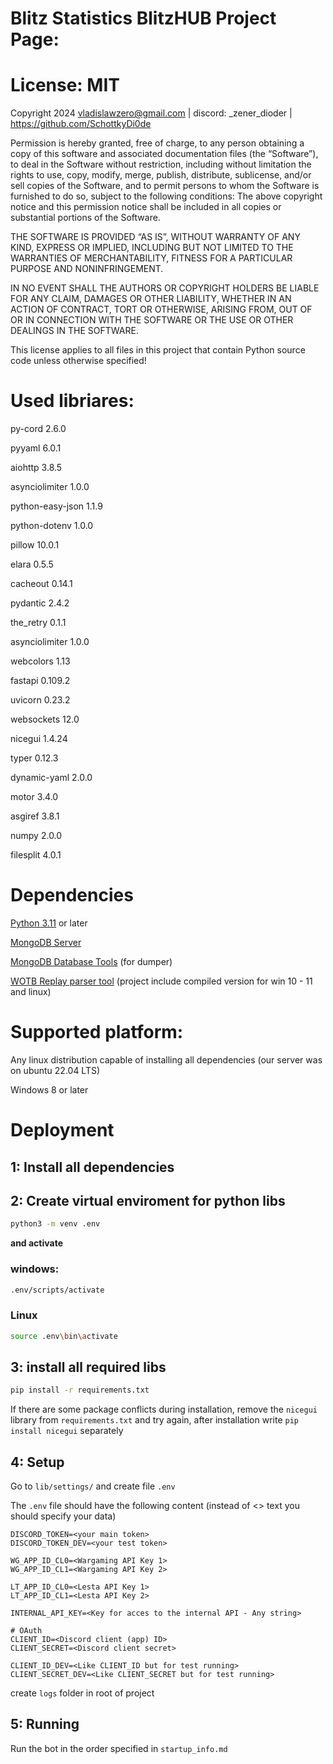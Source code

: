 # Blitz Statistics BlitzHUB Project Page:

# License: MIT
Copyright 2024 vladislawzero@gmail.com | discord: _zener_dioder | https://github.com/SchottkyDi0de

Permission is hereby granted, free of charge, to any person obtaining a copy of this software and associated documentation files (the “Software”), 
  to deal in the Software without restriction, including without limitation the rights to use, copy, modify, merge, publish, distribute, sublicense, 
  and/or sell copies of the Software, and to permit persons to whom the Software is furnished to do so, subject to the following conditions:
    The above copyright notice and this permission notice shall be included in all copies or substantial portions of the Software.

THE SOFTWARE IS PROVIDED “AS IS”, WITHOUT WARRANTY OF ANY KIND, 
  EXPRESS OR IMPLIED, INCLUDING BUT NOT LIMITED TO THE WARRANTIES OF MERCHANTABILITY, 
  FITNESS FOR A PARTICULAR PURPOSE AND NONINFRINGEMENT.
  
IN NO EVENT SHALL THE AUTHORS OR COPYRIGHT HOLDERS BE LIABLE FOR ANY CLAIM, 
  DAMAGES OR OTHER LIABILITY, WHETHER IN AN ACTION OF CONTRACT, TORT OR OTHERWISE, 
  ARISING FROM, OUT OF OR IN CONNECTION WITH THE SOFTWARE OR THE USE OR OTHER DEALINGS IN THE SOFTWARE.

This license applies to all files in this project that contain Python source code unless otherwise specified!

# Used libriares:
py-cord 2.6.0

pyyaml 6.0.1

aiohttp 3.8.5

asynciolimiter 1.0.0

python-easy-json 1.1.9

python-dotenv 1.0.0

pillow 10.0.1

elara 0.5.5

cacheout 0.14.1

pydantic 2.4.2

the_retry 0.1.1

asynciolimiter 1.0.0

webcolors 1.13

fastapi 0.109.2

uvicorn 0.23.2

websockets 12.0

nicegui 1.4.24

typer 0.12.3

dynamic-yaml 2.0.0

motor 3.4.0

asgiref 3.8.1

numpy 2.0.0

filesplit 4.0.1


# Dependencies
[Python 3.11](https://www.python.org/downloads/release/python-3110/) or later

[MongoDB Server](https://www.mongodb.com/try/download/community)

[MongoDB Database Tools](https://www.mongodb.com/try/download/database-tools) (for dumper)

[WOTB Replay parser tool](https://github.com/eigenein/wotbreplay-parser) (project include compiled version for win 10 - 11 and linux)

# Supported platform:
Any linux distribution capable of installing all dependencies (our server was on ubuntu 22.04 LTS)

Windows 8 or later
# Deployment
## 1: Install all dependencies

## 2: Create virtual enviroment for python libs
```bash
python3 -m venv .env
```
**and activate**
### windows:
```cmd
.env/scripts/activate
```
### Linux
```bash
source .env\bin\activate
```
## 3: install all required libs
```bash
pip install -r requirements.txt
```
If there are some package conflicts during installation, remove the `nicegui` library from `requirements.txt` and try again, after installation write `pip install nicegui` separately

## 4: Setup
Go to `lib/settings/` and create file `.env`

The `.env` file should have the following content (instead of <> text you should specify your data)

```env
DISCORD_TOKEN=<your main token>
DISCORD_TOKEN_DEV=<your test token>

WG_APP_ID_CL0=<Wargaming API Key 1>
WG_APP_ID_CL1=<Wargaming API Key 2>

LT_APP_ID_CL0=<Lesta API Key 1>
LT_APP_ID_CL1=<Lesta API Key 2>

INTERNAL_API_KEY=<Key for acces to the internal API - Any string>

# OAuth
CLIENT_ID=<Discord client (app) ID>
CLIENT_SECRET=<Discord client secret>

CLIENT_ID_DEV=<Like CLIENT_ID but for test running>
CLIENT_SECRET_DEV=<Like CLIENT_SECRET but for test running>
```
create `logs` folder in root of project

## 5: Running
Run the bot in the order specified in `startup_info.md`
